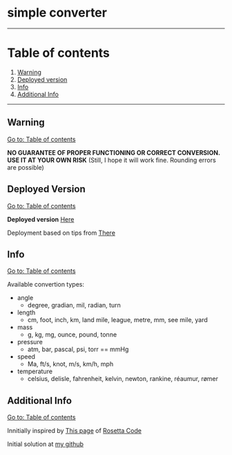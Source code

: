 # simple converter

---

# Table of contents

1. [Warning](#info)
2. [Deployed version](#deployed-version)
3. [Info](#info)
4. [Additional Info](#additional-info)

---

## Warning

[Go to: Table of contents](#table-of-contents)

**NO GUARANTEE OF PROPER FUNCTIONING OR CORRECT CONVERSION. USE IT AT YOUR OWN RISK**
(Still, I hope it will work fine. Rounding errors are possible)

## Deployed Version

[Go to: Table of contents](#table-of-contents)

**Deployed version** [Here](https://b-lukaszuk.github.io/simple_converter/)

Deployment based on tips from [There](https://dev.to/yuribenjamin/how-to-deploy-react-app-in-github-pages-2a1f)

## Info

[Go to: Table of contents](#table-of-contents)

Available convertion types:
- angle
  + degree, gradian, mil, radian, turn
- length
  + cm, foot, inch, km, land mile, league, metre, mm, see mile, yard
- mass
  + g, kg, mg, ounce, pound, tonne
- pressure
  + atm, bar, pascal, psi, torr == mmHg
- speed
  + Ma, ft/s, knot, m/s, km/h, mph
- temperature
  + celsius, delisle, fahrenheit, kelvin, newton, rankine, réaumur, rømer

## Additional Info

[Go to: Table of contents](#table-of-contents)

Innitially inspired by [This page](https://rosettacode.org/wiki/Angles_(geometric),_normalization_and_conversion) of [Rosetta Code](https://rosettacode.org/wiki/Rosetta_Code)

Initial solution at [my github](https://github.com/b-lukaszuk/ts_js_luzne_zadanka/tree/main/part3_Mar_2022/task1)

